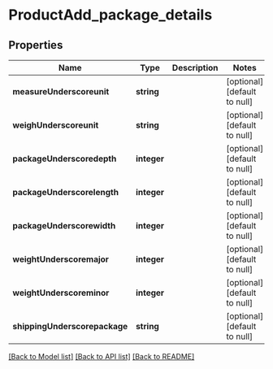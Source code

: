 # ProductAdd_package_details

## Properties
Name | Type | Description | Notes
------------ | ------------- | ------------- | -------------
**measureUnderscoreunit** | **string** |  | [optional] [default to null]
**weighUnderscoreunit** | **string** |  | [optional] [default to null]
**packageUnderscoredepth** | **integer** |  | [optional] [default to null]
**packageUnderscorelength** | **integer** |  | [optional] [default to null]
**packageUnderscorewidth** | **integer** |  | [optional] [default to null]
**weightUnderscoremajor** | **integer** |  | [optional] [default to null]
**weightUnderscoreminor** | **integer** |  | [optional] [default to null]
**shippingUnderscorepackage** | **string** |  | [optional] [default to null]

[[Back to Model list]](../README.md#documentation-for-models) [[Back to API list]](../README.md#documentation-for-api-endpoints) [[Back to README]](../README.md)


